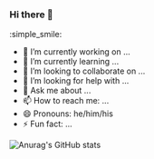 ### Hi there 👋

:simple_smile:
- 🔭 I’m currently working on ...
- 🌱 I’m currently learning ...
- 👯 I’m looking to collaborate on ...
- 🤔 I’m looking for help with ...
- 💬 Ask me about ...
- 📫 How to reach me: ...
- 😄 Pronouns: he/him/his
- ⚡ Fun fact: ...


![Anurag's GitHub stats](https://github-readme-stats.vercel.app/api?username=PengruiMa&show_icons=true&theme=default)
